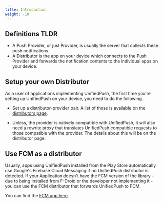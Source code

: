 ```yaml
---
title: Introduction
weight: -10
---
```


## Definitions TLDR

* A Push Provider, or just Provider, is usually the server that collects these push notifications.
* A Distributor is the app on your device which connects to the Push Provider and forwards the notification contents to the individual apps on your device.

## Setup your own Distributor

As a user of applications implementing UnifiedPush, the first time you're setting up UnifiedPush on your device, you need to do the following.

* Set up a distributor-provider pair. A list of those is available on the [distributors page](/users/distributors/). 

* Unless, the provider is natively compatible with UnifiedPush, it will also need a rewrite proxy that translates UnifiedPush compatible requests to those compatible with the provider. The details about this will be on the distributor page.

## Use FCM as a distributor

Usually, apps using UnifiedPush installed from the Play Store automatically use Google's Firebase Cloud Messaging if no UnifiedPush distributor is detected. If your Application doesn't have the FCM version of the library - due to being installed from F-Droid or the developer not implementing it - you can use the FCM distributor that forwards UnifiedPush to FCM.

You can find the [FCM app here](/users/distributors/fcm).
